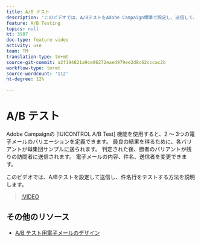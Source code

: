 ```yaml
---
title: A/B テスト
description: 'このビデオでは、A/BテストをAdobe Campaign標準で設定し、送信して、件名行をテストする方法を説明します。 '
feature: A/B Testing
topics: null
kt: 3907
doc-type: feature video
activity: use
team: TM
translation-type: tm+mt
source-git-commit: a2f194821a9ce06272eaed979ee2d8c62cccac2b
workflow-type: tm+mt
source-wordcount: '112'
ht-degree: 12%

---
```



# A/B テスト

Adobe Campaignの [!UICONTROL A/B Test] 機能を使用すると、2 ～ 3つの電子メールのバリエーションを定義できます。 最良の結果を得るために、各バリアントが母集団サンプルに送られます。 判定された後、勝者のバリアントが残りの訪問者に送信されます。 電子メールの内容、件名、送信者を変更できます。

このビデオでは、A/Bテストを設定して送信し、件名行をテストする方法を説明します。

>[!VIDEO](https://video.tv.adobe.com/v/18480?quality=12)

## その他のリソース

* [A/B テスト用電子メールのデザイン](https://docs.adobe.com/help/en/campaign-standard/using/communication-channels/email-messages/designing-an-a-b-test-email.html)

